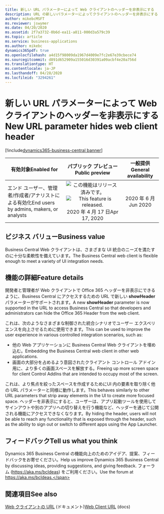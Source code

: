 ```yaml
---
title: 新しい URL パラメーターによって Web クライアントのヘッダーを非表示にする
description: URL の新しいパラメーターによってクライアントのヘッダーを非表示にする
author: mikebcMSFT
ms.reviewer: jswymer
ms.date: 04/20/2020
ms.assetid: 2f7a3732-0b6d-ea11-a811-000d3a579c39
ms.topic: article
ms.service: business-applications
ms.author: mikebc
dynamics365pdf: true
ms.openlocfilehash: a4d15f98009da1967d4009e7fc2e67e39cbece74
ms.sourcegitcommit: d891d652909a155016d30391a09acbf4e20a756d
ms.translationtype: HT
ms.contentlocale: ja-JP
ms.lasthandoff: 04/28/2020
ms.locfileid: "3294261"
---
```

# <a name="new-url-parameter-hides-web-client-header"></a><span data-ttu-id="1d0f6-103">新しい URL パラメーターによって Web クライアントのヘッダーを非表示にする</span><span class="sxs-lookup"><span data-stu-id="1d0f6-103">New URL parameter hides web client header</span></span>
[!include[dynamics365-business-central banner](../includes/dynamics365-business-central.md)]

| <span data-ttu-id="1d0f6-104">有効対象</span><span class="sxs-lookup"><span data-stu-id="1d0f6-104">Enabled for</span></span>    |  <span data-ttu-id="1d0f6-105">パブリック プレビュー</span><span class="sxs-lookup"><span data-stu-id="1d0f6-105">Public preview</span></span> | <span data-ttu-id="1d0f6-106">一般提供</span><span class="sxs-lookup"><span data-stu-id="1d0f6-106">General availability</span></span> | 
| ---------- | :----------: |:----------: |
|<span data-ttu-id="1d0f6-107">エンド ユーザー、管理者/作成者/アナリストによる有効化</span><span class="sxs-lookup"><span data-stu-id="1d0f6-107">End users by admins, makers, or analysts</span></span>|<span data-ttu-id="1d0f6-108">![この機能はリリース済みです。](/dynamics365-release-plan/media/green-checkmark.png "この機能はリリース済みです。")</span><span class="sxs-lookup"><span data-stu-id="1d0f6-108">![This feature is released.](/dynamics365-release-plan/media/green-checkmark.png "This feature is released.")</span></span> <span data-ttu-id="1d0f6-109">2020 年 4 月 17 日</span><span class="sxs-lookup"><span data-stu-id="1d0f6-109">Apr 17, 2020</span></span>| <span data-ttu-id="1d0f6-110">2020 年 6 月</span><span class="sxs-lookup"><span data-stu-id="1d0f6-110">Jun 2020</span></span>|


## <a name="business-value"></a><span data-ttu-id="1d0f6-111">ビジネス バリュー</span><span class="sxs-lookup"><span data-stu-id="1d0f6-111">Business value</span></span>
<!-- bv start -->
<span data-ttu-id="1d0f6-112">Business Central Web クライアントは、さまざまな UI 統合のニーズを満たすのに十分な柔軟性を備えています。</span><span class="sxs-lookup"><span data-stu-id="1d0f6-112">The Business Central web client is flexible enough to meet a variety of UI integration needs.</span></span>
<!-- bv end -->



## <a name="feature-details"></a><span data-ttu-id="1d0f6-113">機能の詳細</span><span class="sxs-lookup"><span data-stu-id="1d0f6-113">Feature details</span></span>
<!--feature detail start -->
<span data-ttu-id="1d0f6-114">開発者と管理者が Web クライアントで Office 365 ヘッダーを非表示にできるように、Business Central にアクセスするための URL で新しい **showHeader** パラメーターがサポートされます。</span><span class="sxs-lookup"><span data-stu-id="1d0f6-114">A new **showHeader** parameter is now supported in the URL to access Business Central so that developers and administrators can hide the Office 365 Header from the web client.</span></span>

<span data-ttu-id="1d0f6-115">これは、次のようなさまざまな制御された統合シナリオでユーザー エクスペリエンスを向上させるために使用できます。</span><span class="sxs-lookup"><span data-stu-id="1d0f6-115">This can be used to improve the user experience in various controlled integration scenarios, such as:</span></span>

- <span data-ttu-id="1d0f6-116">他の Web アプリケーションに Business Central Web クライアントを埋め込む。</span><span class="sxs-lookup"><span data-stu-id="1d0f6-116">Embedding the Business Central web client in other web applications.</span></span>
- <span data-ttu-id="1d0f6-117">画面の大部分を占めるよう意図されたクライアント コントロール アドイン用に、より多くの画面スペースを解放する。</span><span class="sxs-lookup"><span data-stu-id="1d0f6-117">Freeing up more screen space for client Control AddIns that are intended to occupy most of the screen.</span></span>

<span data-ttu-id="1d0f6-118">これは、より焦点を絞ったスペースを作成するためにUI 内の要素を取り除く他の URL パラメーターと同様に動作します。</span><span class="sxs-lookup"><span data-stu-id="1d0f6-118">This behaves similarly to other URL parameters that strip away elements in the UI to create more focused space.</span></span> <span data-ttu-id="1d0f6-119">ヘッダーを非表示にすると、ユーザーは、アプリ起動ツールを使用してサインアウトや別のアプリへの切り替えを行う機能など、ヘッダーを通じて公開される機能にアクセスできなくなります。</span><span class="sxs-lookup"><span data-stu-id="1d0f6-119">By hiding the header, users will not be able to reach any functionality that is exposed through the header, such as the ability to sign out or switch to different apps using the App Launcher.</span></span>
<!--feature detail end -->






## <a name="tell-us-what-you-think"></a><span data-ttu-id="1d0f6-120">フィードバック</span><span class="sxs-lookup"><span data-stu-id="1d0f6-120">Tell us what you think</span></span>
<span data-ttu-id="1d0f6-121">Dynamics 365 Business Central の機能向上のためのアイデア、提案、フィードバックをお寄せください。</span><span class="sxs-lookup"><span data-stu-id="1d0f6-121">Help us improve Dynamics 365 Business Central by discussing ideas, providing suggestions, and giving feedback.</span></span> <span data-ttu-id="1d0f6-122">フォーラム (https://aka.ms/bcIdeas) をご利用ください。</span><span class="sxs-lookup"><span data-stu-id="1d0f6-122">Use the forum at https://aka.ms/bcIdeas.</span></span>




## <a name="see-also"></a><span data-ttu-id="1d0f6-123">関連項目</span><span class="sxs-lookup"><span data-stu-id="1d0f6-123">See also</span></span>

<!--docs start-->
<span data-ttu-id="1d0f6-124">[Web クライアントの URL](https://docs.microsoft.com/dynamics365/business-central/dev-itpro/developer/devenv-web-client-urls) (ドキュメント)</span><span class="sxs-lookup"><span data-stu-id="1d0f6-124">[Web Client URL](https://docs.microsoft.com/dynamics365/business-central/dev-itpro/developer/devenv-web-client-urls) (docs)</span></span>
<!--docs end-->
